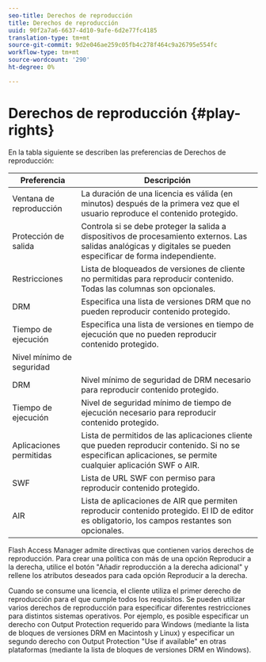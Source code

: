 ```yaml
---
seo-title: Derechos de reproducción
title: Derechos de reproducción
uuid: 90f2a7a6-6637-4d10-9afe-6d2e77fc4185
translation-type: tm+mt
source-git-commit: 9d2e046ae259c05fb4c278f464c9a26795e554fc
workflow-type: tm+mt
source-wordcount: '290'
ht-degree: 0%

---
```



# Derechos de reproducción {#play-rights}

En la tabla siguiente se describen las preferencias de Derechos de reproducción:

| Preferencia | Descripción |
|--- |--- |
| Ventana de reproducción | La duración de una licencia es válida (en minutos) después de la primera vez que el usuario reproduce el contenido protegido. |
| Protección de salida | Controla si se debe proteger la salida a dispositivos de procesamiento externos. Las salidas analógicas y digitales se pueden especificar de forma independiente. |
| Restricciones | Lista de bloqueados de versiones de cliente no permitidas para reproducir contenido. Todas las columnas son opcionales. |
| DRM | Especifica una lista de versiones DRM que no pueden reproducir contenido protegido. |
| Tiempo de ejecución | Especifica una lista de versiones en tiempo de ejecución que no pueden reproducir contenido protegido. |
| Nivel mínimo de seguridad |  |
| DRM | Nivel mínimo de seguridad de DRM necesario para reproducir contenido protegido. |
| Tiempo de ejecución | Nivel de seguridad mínimo de tiempo de ejecución necesario para reproducir contenido protegido. |
| Aplicaciones permitidas | Lista de permitidos de las aplicaciones cliente que pueden reproducir contenido. Si no se especifican aplicaciones, se permite cualquier aplicación SWF o AIR. |
| SWF | Lista de URL SWF con permiso para reproducir contenido protegido. |
| AIR | Lista de aplicaciones de AIR que permiten reproducir contenido protegido. El ID de editor es obligatorio, los campos restantes son opcionales. |

Flash Access Manager admite directivas que contienen varios derechos de reproducción. Para crear una política con más de una opción Reproducir a la derecha, utilice el botón &quot;Añadir reproducción a la derecha adicional&quot; y rellene los atributos deseados para cada opción Reproducir a la derecha.

Cuando se consume una licencia, el cliente utiliza el primer derecho de reproducción para el que cumple todos los requisitos. Se pueden utilizar varios derechos de reproducción para especificar diferentes restricciones para distintos sistemas operativos. Por ejemplo, es posible especificar un derecho con Output Protection requerido para Windows (mediante la lista de bloques de versiones DRM en Macintosh y Linux) y especificar un segundo derecho con Output Protection &quot;Use if available&quot; en otras plataformas (mediante la lista de bloques de versiones DRM en Windows).
